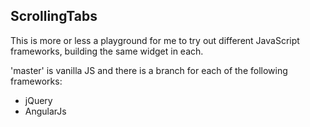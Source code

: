 ## ScrollingTabs

This is more or less a playground for me to try out different JavaScript frameworks, building the same widget in each.

'master' is vanilla JS and there is a branch for each of the following frameworks:

 * jQuery
 * AngularJs
